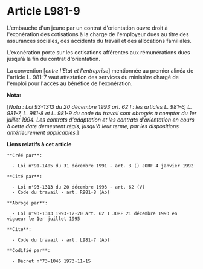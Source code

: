 # Article L981-9

L'embauche d'un jeune par un contrat d'orientation ouvre droit à l'exonération des cotisations à la charge de l'employeur
dues au titre des assurances sociales, des accidents du travail et des allocations familiales.

L'exonération porte sur les cotisations afférentes aux rémunérations dues jusqu'à la fin du contrat d'orientation.

La convention [*entre l'Etat et l'entreprise*] mentionnée au premier alinéa de l'article L. 981-7 vaut attestation des
services du ministère chargé de l'emploi pour l'accès au bénéfice de l'exonération.

**Nota:**

[*Nota : Loi 93-1313 du 20 décembre 1993 art. 62 I : les articles L. 981-6, L. 981-7, L. 981-8 et L. 981-9 du code du travail
sont abrogés à compter du 1er juillet 1994. Les contrats d'adaptation et les contrats d'orientation en cours à cette date
demeurent régis, jusqu'à leur terme, par les dispositions antérieurement applicables.*]

**Liens relatifs à cet article**

	**Créé par**:

	  - Loi n°91-1405 du 31 décembre 1991 - art. 3 () JORF 4 janvier 1992

	**Cité par**:

	  - Loi n°93-1313 du 20 décembre 1993 - art. 62 (V)
	  - Code du travail - art. R981-8 (Ab)

	**Abrogé par**:

	  - Loi n°93-1313 1993-12-20 art. 62 I JORF 21 décembre 1993 en vigueur le 1er juillet 1995

	**Cite**:

	  - Code du travail - art. L981-7 (Ab)

	**Codifié par**:

	  - Décret n°73-1046 1973-11-15
